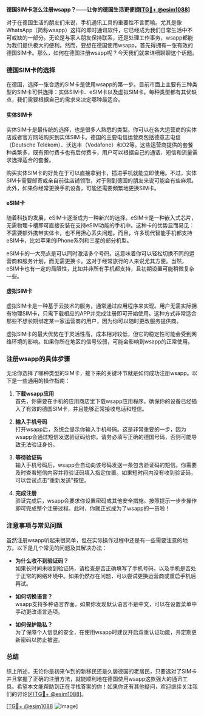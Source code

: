 **德国SIM卡怎么注册wsapp？——让你的德国生活更便捷[[TG💪+ @esim1088](https://t.me/s/esim1088)]**

对于在德国生活的朋友们来说，手机通讯工具的重要性不言而喻。尤其是像WhatsApp（简称wsapp）这样的即时通讯软件，它已经成为我们日常生活中不可或缺的一部分。无论是与家人朋友保持联系，还是处理工作事务，wsapp都能为我们提供极大的便利。然而，要想在德国使用wsapp，首先得拥有一张有效的德国SIM卡。那么，如何在德国注册wsapp呢？今天我们就来详细聊聊这个话题。

### 德国SIM卡的选择

在德国，选择一张合适的SIM卡是使用wsapp的第一步。目前市面上主要有三种类型的SIM卡可供选择：实体SIM卡、eSIM卡以及虚拟SIM卡。每种类型都有其优缺点，我们需要根据自己的需求来决定哪种最适合。

#### 实体SIM卡

实体SIM卡是最传统的选择，也是很多人熟悉的类型。你可以在各大运营商的实体店或者官方网站购买到实体SIM卡。德国的主要电信运营商包括德意志电信（Deutsche Telekom）、沃达丰（Vodafone）和O2等。这些运营商提供的套餐种类繁多，既有预付费卡也有后付费卡，用户可以根据自己的通话、短信和流量需求选择适合的套餐。

购买实体SIM卡的好处在于可以直接拿到卡，插进手机就能立即使用。不过，实体SIM卡需要邮寄或亲自前往店铺领取，对于刚到德国的朋友来说可能会有些麻烦。此外，如果你经常更换手机设备，可能还需要频繁地更换SIM卡。

#### eSIM卡

随着科技的发展，eSIM卡逐渐成为一种新兴的选择。eSIM卡是一种嵌入式芯片，无需物理卡槽即可直接安装在支持eSIM功能的手机中。这种卡的优势显而易见：不需要额外携带实体卡，也不用担心丢失问题。而且，许多现代智能手机都支持eSIM卡，比如苹果的iPhone系列和三星的部分机型。

eSIM卡的一大亮点是可以同时激活多个号码。这意味着你可以轻松切换不同的运营商和服务计划，而无需更换卡。这对于经常旅行的人来说尤其方便。当然，eSIM卡也有一定的局限性，比如并非所有手机都支持，且初期设置可能稍微复杂一些。

#### 虚拟SIM卡

虚拟SIM卡是一种基于云技术的服务，通常通过应用程序来实现。用户无需实际拥有物理SIM卡，只需下载相应的APP并完成注册即可开始使用。这种方式非常适合那些不想长期绑定某一家运营商的用户，因为你可以随时更改服务提供商。

虚拟SIM卡的最大优势在于灵活性高，成本相对较低，但它的稳定性可能会受到网络环境的影响。如果你所在地区的信号较弱，可能会影响到wsapp的正常使用。

### 注册wsapp的具体步骤

无论你选择了哪种类型的SIM卡，接下来的关键环节就是如何成功注册wsapp。以下是一些通用的操作指南：

1. **下载wsapp应用**  
   首先，你需要在手机的应用商店里下载wsapp应用程序。确保你的设备已经插入了有效的德国SIM卡，并且能够正常接收电话和短信。

2. **输入手机号码**  
   打开wsapp后，系统会提示你输入手机号码。这是非常重要的一步，因为wsapp会通过短信发送验证码给你。请务必填写正确的德国号码，否则可能导致无法验证身份。

3. **等待验证码**  
   输入手机号码后，wsapp会自动向该号码发送一条包含验证码的短信。你需要及时查看短信内容并将验证码填入指定位置。如果短时间内没有收到验证码，可以尝试点击“重新发送”按钮。

4. **完成注册**  
   验证完成后，wsapp会要求你设置密码或其他安全措施。按照提示一步步操作即可完成整个注册过程。此时，你就正式成为了wsapp的一员啦！

### 注意事项与常见问题

虽然注册wsapp听起来很简单，但在实际操作过程中还是有一些需要注意的地方。以下是几个常见的问题及其解决办法：

- **为什么收不到验证码？**  
  如果长时间未收到验证码，请检查是否正确填写了手机号码，以及手机是否处于正常的网络环境中。如果仍然存在问题，可以尝试更换运营商或重启手机后再试。

- **如何切换语言？**  
  wsapp支持多种语言界面，如果你发现默认语言不是中文，可以在设置菜单中手动更改语言选项。

- **如何保护隐私？**  
  为了保障个人信息的安全，在使用wsapp时建议开启双重认证功能，并定期更新密码以防止被盗。

### 总结

综上所述，无论你是初来乍到的新移民还是久居德国的老居民，只要选对了SIM卡并且掌握了正确的注册方法，就能顺利地在德国使用wsapp这款强大的通讯工具。希望本文能帮助到正在寻找答案的你！如果你还有其他疑问，欢迎继续关注我们的讨论区[[TG💪+ @esim1088](https://t.me/s/esim1088)]。

[[TG💪+ @esim1088](https://t.me/s/esim1088) ![Image](https://i.postimg.cc/4NQfJmqS/Snipaste-2025-05-13-00-14-12.png)]